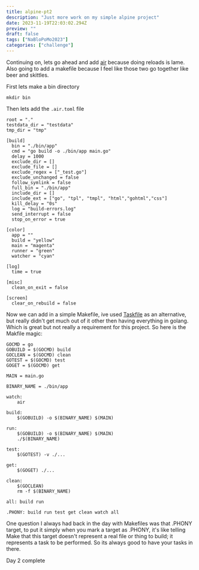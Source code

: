 ```yaml
---
title: alpine-pt2
description: "Just more work on my simple alpine project"
date: 2023-11-19T22:03:02.294Z
preview: ""
draft: false
tags: ["NaBloPoMo2023"]
categories: ["challenge"]
---
```


Continuing on, lets go ahead and add [air](https://github.com/cosmtrek/air) because doing reloads is lame. Also going to add a makefile because I feel like those two go together like beer and skittles.

First lets make a bin directory

`mkdir bin`

Then lets add the `.air.toml` file

```
root = "."
testdata_dir = "testdata"
tmp_dir = "tmp"

[build]
  bin = "./bin/app"
  cmd = "go build -o ./bin/app main.go"
  delay = 1000
  exclude_dir = []
  exclude_file = []
  exclude_regex = ["_test.go"]
  exclude_unchanged = false
  follow_symlink = false
  full_bin = "./bin/app"
  include_dir = []
  include_ext = ["go", "tpl", "tmpl", "html","gohtml","css"]
  kill_delay = "0s"
  log = "build-errors.log"
  send_interrupt = false
  stop_on_error = true

[color]
  app = ""
  build = "yellow"
  main = "magenta"
  runner = "green"
  watcher = "cyan"

[log]
  time = true

[misc]
  clean_on_exit = false

[screen]
  clear_on_rebuild = false
```

Now we can add in a simple Makefile, ive used [Taskfile](https://github.com/go-task/task) as an alternative, but really didn't get much out of it other then having everything in golang. Which is great but not really a requirement for this project. So here is the Makfile magic:

```
GOCMD = go
GOBUILD = $(GOCMD) build
GOCLEAN = $(GOCMD) clean
GOTEST = $(GOCMD) test
GOGET = $(GOCMD) get

MAIN = main.go

BINARY_NAME = ./bin/app

watch:
	air

build:
	$(GOBUILD) -o $(BINARY_NAME) $(MAIN)

run:
	$(GOBUILD) -o $(BINARY_NAME) $(MAIN)
	./$(BINARY_NAME)

test:
	$(GOTEST) -v ./...

get:
	$(GOGET) ./...

clean:
	$(GOCLEAN)
	rm -f $(BINARY_NAME)

all: build run

.PHONY: build run test get clean watch all
```

One question I always had back in the day with Makefiles was that .PHONY target, to put it simply when you mark a target as .PHONY, it's like telling Make that this target doesn't represent a real file or thing to build; it represents a task to be performed. So its always good to have your tasks in there.

Day 2 complete